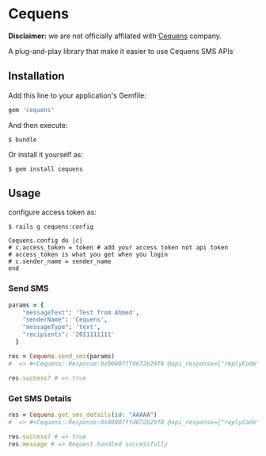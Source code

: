 # Cequens

**Disclaimer:** we are not officially affilated with [Cequens](https://developer.cequens.com) company.

A plug-and-play library that make it easier to use Cequens SMS APIs

## Installation

Add this line to your application's Gemfile:

```ruby
gem 'cequens'
```

And then execute:

    $ bundle

Or install it yourself as:

    $ gem install cequens

## Usage

configure access token as:

    $ rails g cequens:config

    Cequens.config do |c|
    # c.access_token = token # add your access token not api token
    # access_token is what you get when you login
    # c.sender_name = sender_name
    end

### Send SMS

```ruby
params = {
    "messageText": 'Test from Ahmed',
    "senderName": 'Cequens',
    "messageType": 'text',
    "recipients": '2011111111'
  }

res = Cequens.send_sms(params)
#  => #<Cequens::Response:0x00007ffd672b29f8 @api_response={"replyCode"=>0, "replyMessage"=>"Request handled successfully", "requestId"=>"64035880-7044-11eb-9f04-11a5522e89a7", "clientRequestId"=>0, "requestTime"=>"2021-02-16T10:47:40.296", "data"=>{"SentSMSIDs"=>[{"SMSId"=>"056ef72a-1497-47be-a4c8-4a7835e071dc"}], "InvalidRecipients"=>""}}>

res.success? # => true
```

### Get SMS Details

```ruby
res = Cequens.get_sms_details(id: "AAAAA")
#  => #<Cequens::Response:0x00007ffd672b29f8 @api_response={"replyCode"=>0, "replyMessage"=>"Request handled successfully", "requestId"=>"64035880-7044-11eb-9f04-11a5522e89a7", "clientRequestId"=>0, "requestTime"=>"2021-02-16T10:47:40.296", "data"=>{"SentSMSIDs"=>[{"SMSId"=>"056ef72a-1497-47be-a4c8-4a7835e071dc"}], "InvalidRecipients"=>""}}>

res.success? # => true
res.message # => Request handled successfully
```
